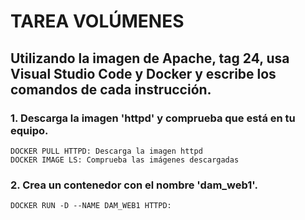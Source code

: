 # TAREA VOLÚMENES 

## Utilizando la imagen de Apache, tag 24, usa Visual Studio Code y Docker y escribe los comandos de cada instrucción.

### 1. Descarga la imagen 'httpd' y comprueba que está en tu equipo.

```
DOCKER PULL HTTPD: Descarga la imagen httpd
DOCKER IMAGE LS: Comprueba las imágenes descargadas
```

### 2. Crea un contenedor con el nombre 'dam_web1'.
```
DOCKER RUN -D --NAME DAM_WEB1 HTTPD: 
```